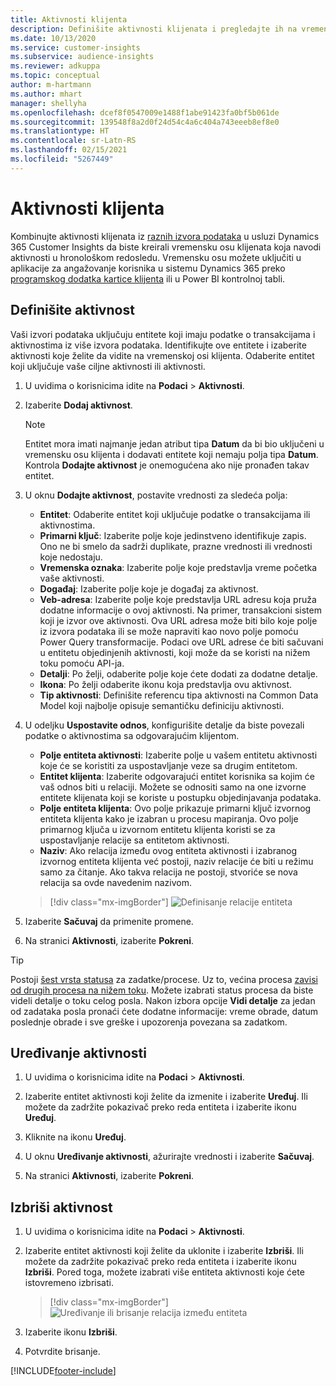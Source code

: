 ```yaml
---
title: Aktivnosti klijenta
description: Definišite aktivnosti klijenata i pregledajte ih na vremenskoj osi klijenata.
ms.date: 10/13/2020
ms.service: customer-insights
ms.subservice: audience-insights
ms.reviewer: adkuppa
ms.topic: conceptual
author: m-hartmann
ms.author: mhart
manager: shellyha
ms.openlocfilehash: dcef8f0547009e1488f1abe91423fa0bf5b061de
ms.sourcegitcommit: 139548f8a2d0f24d54c4a6c404a743eeeb8ef8e0
ms.translationtype: HT
ms.contentlocale: sr-Latn-RS
ms.lasthandoff: 02/15/2021
ms.locfileid: "5267449"
---
```

# <a name="customer-activities"></a>Aktivnosti klijenta

Kombinujte aktivnosti klijenata iz [raznih izvora podataka](data-sources.md) u usluzi Dynamics 365 Customer Insights da biste kreirali vremensku osu klijenata koja navodi aktivnosti u hronološkom redosledu. Vremensku osu možete uključiti u aplikacije za angažovanje korisnika u sistemu Dynamics 365 preko [programskog dodatka kartice klijenta](customer-card-add-in.md) ili u Power BI kontrolnoj tabli.

## <a name="define-an-activity"></a>Definišite aktivnost

Vaši izvori podataka uključuju entitete koji imaju podatke o transakcijama i aktivnostima iz više izvora podataka. Identifikujte ove entitete i izaberite aktivnosti koje želite da vidite na vremenskoj osi klijenta. Odaberite entitet koji uključuje vaše ciljne aktivnosti ili aktivnosti.

1. U uvidima o korisnicima idite na **Podaci** > **Aktivnosti**.

1. Izaberite **Dodaj aktivnost**.

   > [!NOTE]
   > Entitet mora imati najmanje jedan atribut tipa **Datum** da bi bio uključeni u vremensku osu klijenta i dodavati entitete koji nemaju polja tipa **Datum**. Kontrola **Dodajte aktivnost** je onemogućena ako nije pronađen takav entitet.

1. U oknu **Dodajte aktivnost**, postavite vrednosti za sledeća polja:

   - **Entitet**: Odaberite entitet koji uključuje podatke o transakcijama ili aktivnostima.
   - **Primarni ključ**: Izaberite polje koje jedinstveno identifikuje zapis. Ono ne bi smelo da sadrži duplikate, prazne vrednosti ili vrednosti koje nedostaju.
   - **Vremenska oznaka**: Izaberite polje koje predstavlja vreme početka vaše aktivnosti.
   - **Događaj**: Izaberite polje koje je događaj za aktivnost.
   - **Veb-adresa**: Izaberite polje koje predstavlja URL adresu koja pruža dodatne informacije o ovoj aktivnosti. Na primer, transakcioni sistem koji je izvor ove aktivnosti. Ova URL adresa može biti bilo koje polje iz izvora podataka ili se može napraviti kao novo polje pomoću Power Query transformacije. Podaci ove URL adrese će biti sačuvani u entitetu objedinjenih aktivnosti, koji može da se koristi na nižem toku pomoću API-ja.
   - **Detalji**: Po želji, odaberite polje koje ćete dodati za dodatne detalje.
   - **Ikona**: Po želji odaberite ikonu koja predstavlja ovu aktivnost.
   - **Tip aktivnosti**: Definišite referencu tipa aktivnosti na Common Data Model koji najbolje opisuje semantičku definiciju aktivnosti.

1. U odeljku **Uspostavite odnos**, konfigurišite detalje da biste povezali podatke o aktivnostima sa odgovarajućim klijentom.

    - **Polje entiteta aktivnosti**: Izaberite polje u vašem entitetu aktivnosti koje će se koristiti za uspostavljanje veze sa drugim entitetom.
    - **Entitet klijenta**: Izaberite odgovarajući entitet korisnika sa kojim će vaš odnos biti u relaciji. Možete se odnositi samo na one izvorne entitete klijenata koji se koriste u postupku objedinjavanja podataka.
    - **Polje entiteta klijenta**: Ovo polje prikazuje primarni ključ izvornog entiteta klijenta kako je izabran u procesu mapiranja. Ovo polje primarnog ključa u izvornom entitetu klijenta koristi se za uspostavljanje relacije sa entitetom aktivnosti.
    - **Naziv**: Ako relacija između ovog entiteta aktivnosti i izabranog izvornog entiteta klijenta već postoji, naziv relacije će biti u režimu samo za čitanje. Ako takva relacija ne postoji, stvoriće se nova relacija sa ovde navedenim nazivom.
   
   > [!div class="mx-imgBorder"]
   > ![Definisanje relacije entiteta](media/activities-entities-define.png "Definisanje relacije entiteta")

1. Izaberite **Sačuvaj** da primenite promene.

1. Na stranici **Aktivnosti**, izaberite **Pokreni**.

> [!TIP]
> Postoji [šest vrsta statusa](system.md#status-types) za zadatke/procese. Uz to, većina procesa [zavisi od drugih procesa na nižem toku](system.md#refresh-policies). Možete izabrati status procesa da biste videli detalje o toku celog posla. Nakon izbora opcije **Vidi detalje** za jedan od zadataka posla pronaći ćete dodatne informacije: vreme obrade, datum poslednje obrade i sve greške i upozorenja povezana sa zadatkom.

## <a name="edit-an-activity"></a>Uređivanje aktivnosti

1. U uvidima o korisnicima idite na **Podaci** > **Aktivnosti**.

2. Izaberite entitet aktivnosti koji želite da izmenite i izaberite **Uređuj**. Ili možete da zadržite pokazivač preko reda entiteta i izaberite ikonu **Uređuj**.

3. Kliknite na ikonu **Uređuj**.

4. U oknu **Uređivanje aktivnosti**, ažurirajte vrednosti i izaberite **Sačuvaj**.

5. Na stranici **Aktivnosti**, izaberite **Pokreni**.

## <a name="delete-an-activity"></a>Izbriši aktivnost

1. U uvidima o korisnicima idite na **Podaci** > **Aktivnosti**.

2. Izaberite entitet aktivnosti koji želite da uklonite i izaberite **Izbriši**. Ili možete da zadržite pokazivač preko reda entiteta i izaberite ikonu **Izbriši**. Pored toga, možete izabrati više entiteta aktivnosti koje ćete istovremeno izbrisati.
   > [!div class="mx-imgBorder"]
   > ![Uređivanje ili brisanje relacija između entiteta](media/activities-entities-edit-delete.png "Uređivanje ili brisanje relacija između entiteta")

3. Izaberite ikonu **Izbriši**.

4. Potvrdite brisanje.


[!INCLUDE[footer-include](../includes/footer-banner.md)]